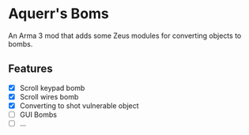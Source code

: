 # Aquerr's Boms

An Arma 3 mod that adds some Zeus modules for converting objects to bombs.

## Features

- [x] Scroll keypad bomb
- [x] Scroll wires bomb
- [x] Converting to shot vulnerable object
- [ ] GUI Bombs
- [ ] ...